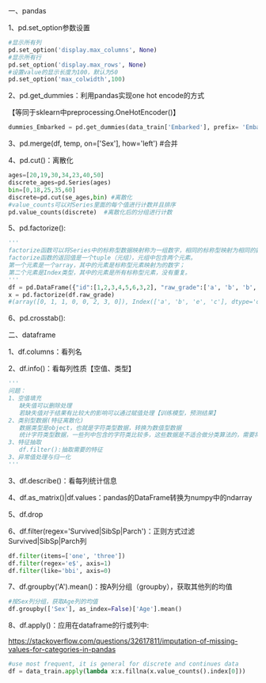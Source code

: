 一、pandas

1、pd.set_option参数设置

```python
#显示所有列
pd.set_option('display.max_columns', None)
#显示所有行
pd.set_option('display.max_rows', None)
#设置value的显示长度为100，默认为50
pd.set_option('max_colwidth',100)
```

2、pd.get_dummies：利用pandas实现one hot encode的方式

  【等同于sklearn中preprocessing.OneHotEncoder()】

```python
dummies_Embarked = pd.get_dummies(data_train['Embarked'], prefix= 'Embarked')
```

3、pd.merge(df, temp, on=['Sex'], how='left')  #合并

4、pd.cut()：离散化

```python
ages=[20,19,30,34,23,40,50]
discrete_ages=pd.Series(ages)
bin=[0,18,25,35,60]
discrete=pd.cut(se_ages,bin) #离散化
#value_counts可以对Series里面的每个值进行计数并且排序
pd.value_counts(discrete)  #离散化后的分组进行计数
```

5、pd.factorize():

```python
'''
factorize函数可以将Series中的标称型数据映射称为一组数字，相同的标称型映射为相同的数字。
factorize函数的返回值是一个tuple（元组），元组中包含两个元素。
第一个元素是一个array，其中的元素是标称型元素映射为的数字；
第二个元素是Index类型，其中的元素是所有标称型元素，没有重复。
'''
df = pd.DataFrame({"id":[1,2,3,4,5,6,3,2], "raw_grade":['a', 'b', 'b', 'a', 'a', 'e','c','a']})
x = pd.factorize(df.raw_grade)
#(array([0, 1, 1, 0, 0, 2, 3, 0]), Index(['a', 'b', 'e', 'c'], dtype='object'))
```

6、pd.crosstab():

二、dataframe

1、df.columns：看列名

2、df.info()：看每列性质【空值、类型】

```python
'''
问题：
1、空值填充
   缺失值可以删除处理
   若缺失值对于结果有比较大的影响可以通过赋值处理【训练模型，预测结果】
2、类别型数据(特征离散化)
   数据类型是object，也就是字符类型数据，转换为数值型数据
   统计字符类型数据，一些列中包含的字符类比较多，这些数据是不适合做分类算法的，需要将其剔除
3、特征抽取
   df.filter():抽取需要的特征
3、异常值处理与归一化
'''
```

3、df.describe()：看每列统计信息

4、df.as_matrix()|df.values：pandas的DataFrame转换为numpy中的ndarray

5、df.drop

6、df.filter(regex='Survived|SibSp|Parch')：正则方式过滤Survived|SibSp|Parch列

```python
df.filter(items=['one', 'three'])
df.filter(regex='e$', axis=1)
df.filter(like='bbi', axis=0)
```

7、df.groupby('A').mean()：按A列分组（groupby），获取其他列的均值

```python
#按Sex列分组，获取Age列的均值
df.groupby(['Sex'], as_index=False)['Age'].mean()
```

8、df.apply()：应用在dataframe的行或列中:

<https://stackoverflow.com/questions/32617811/imputation-of-missing-values-for-categories-in-pandas>

```python
#use most frequent, it is general for discrete and continues data
df = data_train.apply(lambda x:x.fillna(x.value_counts().index[0]))
```





